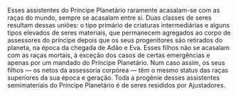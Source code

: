 ﻿Esses assistentes do Príncipe Planetário raramente acasalam-se com as raças do mundo, sempre se acasalam entre si. Duas classes de seres resultam dessas uniões: o tipo primário de criaturas intermediárias e alguns tipos elevados de seres materiais, que permanecem agregados ao corpo de assessores do príncipe depois que os seus progenitores são retirados do planeta, na época da chegada de Adão e Eva. Esses filhos não se acasalam com as raças mortais, à exceção dos casos de certas emergências e apenas por um mandado do Príncipe Planetário. Num caso assim, os seus filhos — os netos da assessoria corpórea — têm o mesmo status das raças superiores da sua época e geração. Toda a progênie desses assistentes semimateriais do Príncipe Planetário é de seres resididos por Ajustadores.